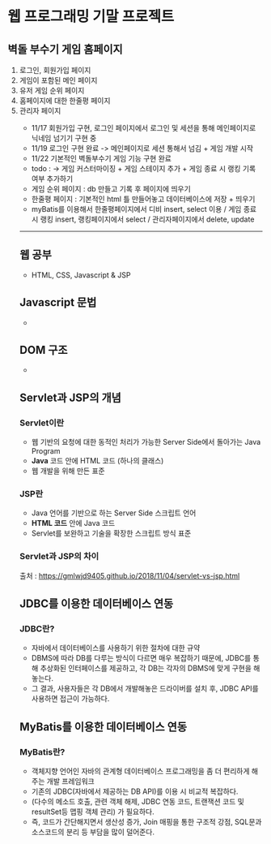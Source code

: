 <h1> 웹 프로그래밍 기말 프로젝트 </h1>

 <h2> 벽돌 부수기 게임 홈페이지 </h2>
 <ol>
 <li> 로그인, 회원가입 페이지 </li>
 <li> 게임이 포함된 메인 페이지 </li>
 <li> 유저 게임 순위 페이지 </li>
 <li> 홈페이지에 대한 한줄평 페이지 </li>
 <li> 관리자 페이지 </li>
 
 - 11/17 회원가입 구현, 로그인 페이지에서 로그인 및 세션을 통해 메인페이지로 닉네임 넘기기 구현 중
 - 11/19 로그인 구현 완료 -> 메인페이지로 세션 통해서 넘김 + 게임 개발 시작
 - 11/22 기본적인 벽돌부수기 게임 기능 구현 완료
 - todo : -> 게임 커스터마이징 + 게임 스테이지 추가 + 게임 종료 시 랭킹 기록 여부 추가하기
 - 게임 순위 페이지 : db 만들고 기록 후 페이지에 띄우기
 - 한줄평 페이지 : 기본적인 html 틀 만들어놓고 데이터베이스에 저장 + 띄우기
 - myBatis를 이용해서 한줄평페이지에서 디비 insert, select 이용 / 게임 종료 시 랭킹 insert, 랭킹페이지에서 select / 관리자페이지에서 delete, update
 
 ---
 
 <h2> 웹 공부 </h2>

- HTML, CSS, Javascript & JSP

<h2> Javascript 문법 </h2>

 - 

<h2> DOM 구조 </h2>

 - 

<h2> Servlet과 JSP의 개념 </h2>

<h3> Servlet이란 </h3>
<ul>
 <li> 웹 기반의 요청에 대한 동적인 처리가 가능한 Server Side에서 돌아가는 Java Program </li>
 <li> <b>Java</b> 코드 안에 HTML 코드 (하나의 클래스) </li>
 <li> 웹 개발을 위해 만든 표준 </li>
 </ul>
 
 <h3> JSP란 </h3>
 <ul>
 <li> Java 언어를 기반으로 하는 Server Side 스크립트 언어 </li>
 <li> <b>HTML 코드</b> 안에 Java 코드 </li>
 <li> Servlet를 보완하고 기술을 확장한 스크립트 방식 표준 </li>
 </ul>
 
 <h3> Servlet과 JSP의 차이</h3>
 
 출처 : https://gmlwjd9405.github.io/2018/11/04/servlet-vs-jsp.html
 
 <h2> JDBC를 이용한 데이터베이스 연동 </h2>
 
 <h3> JDBC란? </h3>
 
  - 자바에서 데이터베이스를 사용하기 위한 절차에 대한 규약
  - DBMS에 따라 DB를 다루는 방식이 다르면 매우 복잡하기 때문에, JDBC를 통해 추상화된 인터페이스를 제공하고, 각 DB는 각자의 DBMS에 맞게 구현을 해놓는다.
  - 그 결과, 사용자들은 각 DB에서 개발해놓은 드라이버를 설치 후, JDBC API를 사용하면 접근이 가능하다.

 <h2> MyBatis를 이용한 데이터베이스 연동 </h2>
 
 <h3> MyBatis란? </h3>
 
  - 객체지향 언어인 자바의 관계형 데이터베이스 프로그래밍을 좀 더 편리하게 해주는 개발 프레임워크
  - 기존의 JDBC(자바에서 제공하는 DB API)를 이용 시 비교적 복잡하다.
  - (다수의 메소드 호출, 관련 객체 해제, JDBC 연동 코드, 트랜잭션 코드 및 resultSet등 맵핑 객체 관리) 가 필요하다.
  - 즉, 코드가 간단해지면서 생산성 증가, Join 매핑을 통한 구조적 강점, SQL문과 소스코드의 분리 등 부담을 많이 덜어준다.
